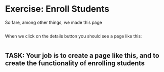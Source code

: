# Exercise: Enroll Students

So fare, among other things, we made this page 

![]()

When we click on the details button you should see a page like this:

![]()

## TASK: Your job is to create a page like this, and to create the functionality of enrolling students
